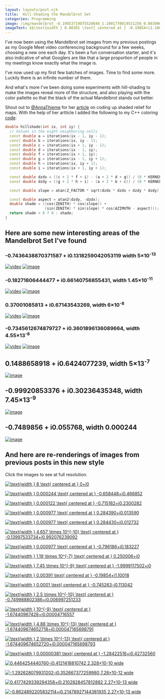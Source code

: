 ```yaml
---
layout: layouts/post.njk
title:  Hill-Shading the Mandelbrot Set
categories: Programming
image: /img/mandelbrot_-0.19853719075520848_1.1001770019531256_0.00390625_100000.png
imageText: $$\text{width } 0.00391 \text{ centered at } -0.19854+i1.10018$$
---
```


<script
  src="https://cdnjs.cloudflare.com/ajax/libs/mathjax/2.7.0/MathJax.js?config=TeX-AMS-MML_HTMLorMML"
  type="text/javascript"></script>

I've now been using the Mandelbrot set images from my previous postings as my
Google Meet video conferencing background for a few weeks, choosing a new one
each day. It's been a fun conversation starter, and it's also indicative of what
Googlers are like that a large proportion of people in my meetings know exactly
what the image is.

I've now used up my first few batches of images. Time to find some more. Luckily
there is an infinite number of them.

And what's more I've been doing some experiments with hill-shading to make the
images reveal more of the structure, and also playing with the color pallette so
that the black of the actual Mandelbrot stands out better.

Shout out to [@AnnaThieme][29] for her [article][30] on coding up shaded relief
for maps. With the help of her artticle I added the following to my C++ coloring
[code][31]:

```cpp
double hillshade(int ix, int iy) {
  // Values in the eight neighboring cells
  const double a = iterations(ix - 1, iy - 1);
  const double b = iterations(ix, iy - 1);
  const double c = iterations(ix + 1, iy - 1);
  const double d = iterations(ix - 1, iy);
  const double f = iterations(ix + 1, iy);
  const double g = iterations(ix - 1, iy + 1);
  const double h = iterations(ix, iy + 1);
  const double i = iterations(ix + 1, iy + 1);

  const double dzdx = ((c + 2 * f + i) - (a + 2 * d + g)) / (8 * KERNELSIZE);
  const double dzdy = ((g + 2 * h + i) - (a + 2 * b + c)) / (8 * KERNELSIZE);

  const double slope = atan(Z_FACTOR * sqrt(dzdx * dzdx + dzdy * dzdy));

  const double aspect = atan2(dzdy, -dzdx);
  double shade = ((cos(ZENITH) * cos(slope)) +
                  (sin(ZENITH) * sin(slope) * cos(AZIMUTH - aspect)));
  return shade < 0 ? 0 : shade;
}
```

## Here are some new interesting areas of the Mandelbrot Set I've found

### -0.7436438870371587 + i0.1318259042053119 width 5×10<sup>-13</sup>

<!-- http://localhost:3333/#-0.743643887037158704752191506114774_0.131825904205311970493132056385139_5e-13_100000 -->

[![video][2]][2]
[![image][1]][1]

### -0.18271806444477 + i0.66140756855431, width 1.45×10<sup>-11</sup>
<!-- http://localhost:3333/#-0.18271806444477842_0.6614075685543184_1.4551915228366852e-11_100000 -->

[![video][4]][4]
[![image][3]][3]

### 0.37001085813 + i0.67143543269, width 6×10<sup>-8</sup>

[![video][26]][26]
[![image][25]][25]

### -0.7345612674879727 + i0.3601896136089664, width 4.55×13<sup>-8</sup>

[![video][28]][28]
[![image][27]][27]

## 0.1488658918 + i0.6424077239, width  5×13<sup>-7</sup>

[![image][32]][32]

## -0.99920853376 + i0.30236435348, width 7.45×13<sup>-9</sup>

[![image][33]][33]

## -0.7489856 + i0.055768, width 0.000244

[![image][34]][34]

## And here are re-renderings of images from previous posts in this new style

Click the images to see at full resolution.

[![$$\text{width } 8 \text{ centered at } 0+i0$$][5]][5]

[![$$\text{width } 0.000244 \text{ centered at } -0.658448+i0.466852$$][6]][6]

[![$$\text{width } 0.000122 \text{ centered at } -0.715182+i0.2300282$$][7]][7]

[![$$\text{width } 0.000977 \text{ centered at } 0.284390+i0.013590$$][8]][8]

[![$$\text{width } 0.000977 \text{ centered at } 0.284430+i0.012732$$][9]][9]

[![$$\text{width } 4.657 \times 10^{-10} \text{ centered at } -0.13997533734+i0.992076239092$$][10]][10]

[![$$\text{width } 0.000977 \text{ centered at } -0.796186+i0.183227$$][11]][11]

[![$$\text{width } 1.19 \times 10^{-7} \text{ centered at } 0.250006+i0$$][12]][12]

[![$$\text{width } 7.45 \times 10^{-9} \text{ centered at } -1.9999117502+i0$$][13]][13]

[![$$\text{width } 0.00391 \text{ centered at } -0.19854+i1.10018$$][14]][14]

[![$$\text{width } 0.0001 \text{ centered at } -0.745263-i0.113042$$][15]][15]

[![$$\text{width } 2.5 \times 10^{-10} \text{ centered at } -0.749988802386+i0.006997251233$$][16]][16]

[![$$\text{width } 10^{-9} \text{ centered at } -1.67440967428+i0.00004716557$$][17]][17]

[![$$\text{width } 4.88 \times 10^{-13} \text{ centered at } -1.674409674652718+i0.000047165698791$$][18]][18]

[![$$\text{width } 2 \times 10^{-13} \text{ centered at } -1.674409674652720+i0.000047165698793$$][19]][19]

[![$$\text{width } 0.00000381 \text{ centered at } -1.28422516+i0.42732560$$][20]][20]

[![0.4464254440760-i0.4121418810742 2.328×10<sup>-10</sup> wide][21]][21]

[![-1.292628079931202-i0.352667377259980 7.28×10<sup>-12</sup> wide][22]][22]

[![0.4177429339294358+i0.2102828457812882 2.27×10<sup>-13</sup> wide][23]][23]

[![-0.8624892205832114+i0.21478927144381935 2.27×10<sup>-13</sup> wide][24]][24]


[1]: /img/mandelbrot_-0.743643887037158704752191506114774_0.131825904205311970493132056385139_5e-13_100000.png
[2]: /img/video_-0.743643887037158704752191506114774_0.131825904205311970493132056385139_5e-13_100000.gif
[3]: /img/mandelbrot_-0.18271806444477842_0.6614075685543184_1.4551915228366852e-11_100000.png
[4]: /img/video_-0.18271806444477842_0.6614075685543184_1.4551915228366852e-11_100000.gif
[5]: /img/mandelbrot_0_0_8_100000.png
[6]: /img/mandelbrot_-0.6584480285644533_-0.4668521881103515_0.000244140625_100000.png
[7]: /img/mandelbrot_-0.7151815414428709_-0.23002815246582042_0.0001220703125_100000.png
[8]: /img/mandelbrot_0.2843902587890624_-0.013590494791666673_0.0009765625_1000000.png
[9]: /img/mandelbrot_0.28443044026692704_-0.012731933593750003_0.0009765625_1000000.png
[10]: /img/mandelbrot_-0.13997533733903145_-0.9920762390921783_4.656612873077393e-10_1000000.png
[11]: /img/mandelbrot_-0.7961858113606771_-0.18322652180989607_0.0009765625_100000.png
[12]: /img/mandelbrot_0.250006_0_1.1920928955078125e-7_1000000.png
[13]: /img/mandelbrot_-1.9999117501972556_0_7.450580596923828e-9_1000000.png
[14]: /img/mandelbrot_-0.19853719075520848_1.1001770019531256_0.00390625_100000.png
[15]: /img/mandelbrot_-0.7452629166666667_-0.11304177083333333_0.0001_1000000.png
[16]: /img/mandelbrot_-0.7499888023860679_0.006997251233593751_2.5e-10_1000000.png
[17]: /img/mandelbrot_-1.6744096742808003_0.0000471655656125_1e-9_1000000.png
[18]: /img/mandelbrot_-1.6744096746527182_0.000047165698790702304_4.8828125e-13_10000000.png
[19]: /img/mandelbrot_-1.6744096746527197_0.0000471656987933374_2e-13_1000000.png
[20]: /img/mandelbrot_-1.2842251638571422_0.4273256043593089_0.000003814697265625_1000000.png
[21]: /img/mandelbrot_0.44642544407603696_-0.41214188107417926_2.3283064365386963e-10_1000000.png
[22]: /img/mandelbrot_-1.292628079931202_-0.35266737725997915_7.275957614183426e-12_1000000.png
[23]: /img/mandelbrot_0.4177429339294358_0.21028284578128817_2.2737367544323206e-13_1000000.png
[24]: /img/mandelbrot_-0.8624892205832114_0.21478927144381935_2.2737367544323206e-13_1000000.png
[25]: /img/mandelbrot_0.37001085813778134_0.6714354326948524_6e-8_100000.png
[26]: /img/video_0.37001085813778134_0.6714354326948524_6e-8_100000.gif
[27]: /img/mandelbrot_-0.7345612674879727_0.3601896136089664_4.547473508864641e-13_100000.png
[28]: /img/video_-0.7345612674879727_0.3601896136089664_4.547473508864641e-13_100000.gif
[29]: https://twitter.com/AnnaThieme
[30]: https://blog.datawrapper.de/shaded-relief-with-gdal-python/
[31]: https://github.com/eobrain/almondbread/blob/main/main.cc
[32]: /img/mandelbrot_0.14886589182917292_0.6424077238777159_5e-7_100000.png
[33]: /img/mandelbrot_-0.9992085337561246_0.3023643534824564_7.450580596923828e-9_100000.png
[34]: /img/mandelbrot_-0.748985544840495_0.05576807657877601_0.000244140625_100000.png